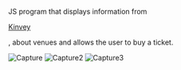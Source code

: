 JS program that displays information from <p><a href="https://www.w3schools.com/html/">Kinvey</a></p>, about venues and allows the user to buy a ticket. 

![Capture](https://user-images.githubusercontent.com/28908397/55344871-36ffe880-54b7-11e9-9c71-350377db856a.PNG)
![Capture2](https://user-images.githubusercontent.com/28908397/55344872-37987f00-54b7-11e9-8bc2-09fed7978c76.PNG)
![Capture3](https://user-images.githubusercontent.com/28908397/55344873-37987f00-54b7-11e9-8f52-60a2d0b50eee.PNG)